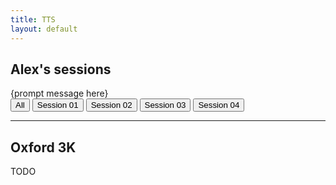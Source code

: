 ```yaml
---
title: TTS
layout: default
---
```

<script src="/assets/js/words.js"></script>
<script>
  console.log('hello, world')
  console.log(words['A'])
</script>

## Alex's sessions
<div class="tts-div">
  <span>
    {prompt message here}
  </span>
</div>
<div class="tts-div">
  <input type="button" value="All"></input>
  <input type="button" value="Session 01"></input>
  <input type="button" value="Session 02"></input>
  <input type="button" value="Session 03"></input>
  <input type="button" value="Session 04"></input>
</div>

---
## Oxford 3K

TODO
